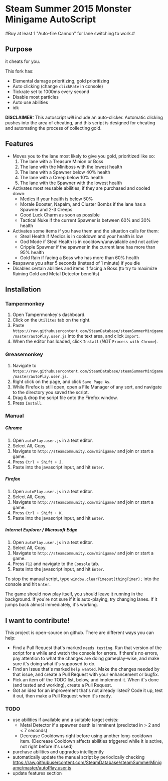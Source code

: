 # Steam Summer 2015 Monster Minigame AutoScript #

#Buy at least 1 "Auto-fire Cannon" for lane switching to work.#

## Purpose ##

it cheats for you.

This fork has:
* Elemental damage prioritizing, gold prioritizing
* Auto clicking (change `clickRate` in console)
* Tickrate set to 1000ms every second
* Disable most particles
* Auto use abilities
* idk


**DISCLAIMER:** This autoscript *will* include an auto-clicker. Automatic clicking pushes into the area of cheating, and this script is designed for cheating and automating the process of collecting gold.

## Features ##

- Moves you to the lane most likely to give you gold, prioritized like so:
	1. The lane with a Treasure Minion or Boss
	2. The lane with the Miniboss with the lowest health
	3. The lane with a Spawner below 40% health
	4. The lane with a Creep below 10% health
	5. The lane with the Spawner with the lowest health
- Activates most reusable abilities, if they are purchased and cooled down:
	- Medics if your health is below 50%
	- Morale Booster, Napalm, and Cluster Bombs if the lane has a Spawner and 2-3 Creeps
	- Good Luck Charm as soon as possible
	- Tactical Nuke if the current Spawner is between 60% and 30% health
- Activates some items if you have them and the situation calls for them:
	- Steal Health if Medics is in cooldown and your health is low
	- God Mode if Steal Health is in cooldown/unavailable and not active
	- Cripple Spawner if the spawner in the current lane has more than 95% health
	- Gold Rain if facing a Boss who has more than 60% health
- Respawns you after 5 seconds (instead of 1 minute) if you die
- Disables certain abilities and items if facing a Boss (to try to maximize Raining Gold and Metal Detector benefits)

## Installation ##

### Tampermonkey ###

1. Open Tampermonkey's dashboard.
2. Click on the `Utilites` tab on the right.
3. Paste `https://raw.githubusercontent.com/SteamDatabase/steamSummerMinigame/master/autoPlay.user.js` into the text area, and click `Import`.
4. When the editor has loaded, click `Install` (*NOT* `Process with Chrome`).

### Greasemonkey ###

1. Navigate to `https://raw.githubusercontent.com/SteamDatabase/steamSummerMinigame/master/autoPlay.user.js`.
2. Right click on the page, and click `Save Page As`.
3. While Firefox is still open, open a File Manager of any sort, and navigate to the directory you saved the script.
4. Drag & drop the script file onto the Firefox window.
5. Press `Install`.

### Manual ###

##### Chrome #####
1. Open `autoPlay.user.js` in a text editor.
2. Select All, Copy.
3. Navigate to `http://steamcommunity.com/minigame/` and join or start a game.
4. Press `Ctrl + Shift + J`.
5. Paste into the javascript input, and hit `Enter`.

##### Firefox #####
1. Open `autoPlay.user.js` in a text editor.
2. Select All, Copy.
3. Navigate to `http://steamcommunity.com/minigame/` and join or start a game.
4. Press `Ctrl + Shift + K`.
5. Paste into the javascript input, and hit `Enter`.

##### Internet Explorer / Microsoft Edge #####
1. Open `autoPlay.user.js` in a text editor.
2. Select All, Copy.
3. Navigate to `http://steamcommunity.com/minigame/` and join or start a game.
4. Press `F12` and navigate to the `Console` tab.
5. Paste into the javascript input, and hit `Enter`.

To stop the manual script, type `window.clearTimeout(thingTimer);` into the console and hit `Enter`.

The game should now play itself, you should leave it running in the background. If you're not sure if it is auto-playing, try changing lanes. If it jumps back almost immediately, it's working.

## I want to contribute! ##

This project is open-source on github. There are different ways you can help:

- Find a Pull Request that's marked `needs testing`. Run that version of the script for a while and watch the console for errors. If there's no errors, pay attention to what the changes are doing gameplay-wise, and make sure it's doing what it's supposed to do.
- Find an Issue that's marked `help wanted`. Make the changes needed by that issue, and create a Pull Request with your enhancement or bugfix.
- Pick an item off the TODO list, below, and implement it. When it's done (and tested and working), create a Pull Request.
- Got an idea for an improvement that's not already listed? Code it up, test it out, then make a Pull Request when it's ready.

### TODO ###

- use abilities if available and a suitable target exists:
	 - Metal Detector if a spawner death is imminent (predicted in > 2 and < 7 seconds)
	 - Decrease Cooldowns right before using another long-cooldown item. (Decrease Cooldown affects abilities triggered while it is active, not right before it's used)
- purchase abilities and upgrades intelligently
- automatically update the manual script by periodically checking https://raw.githubusercontent.com/SteamDatabase/steamSummerMinigame/master/autoPlay.user.js
- update features section
